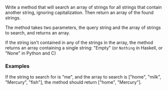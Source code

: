 Write a method that will search an array of strings for all strings that contain another string, ignoring capitalization. Then return an array of the found strings. 

The method takes two parameters, the query string and the array of strings to search, and returns an array. 

If the string isn't contained in any of the strings in the array, the method returns an array containing a single string: "Empty" (or `Nothing` in Haskell, or "None" in Python and C)

### Examples
If the string to search for is "me", and the array to search is ["home", "milk", "Mercury", "fish"], the method should return ["home", "Mercury"].

